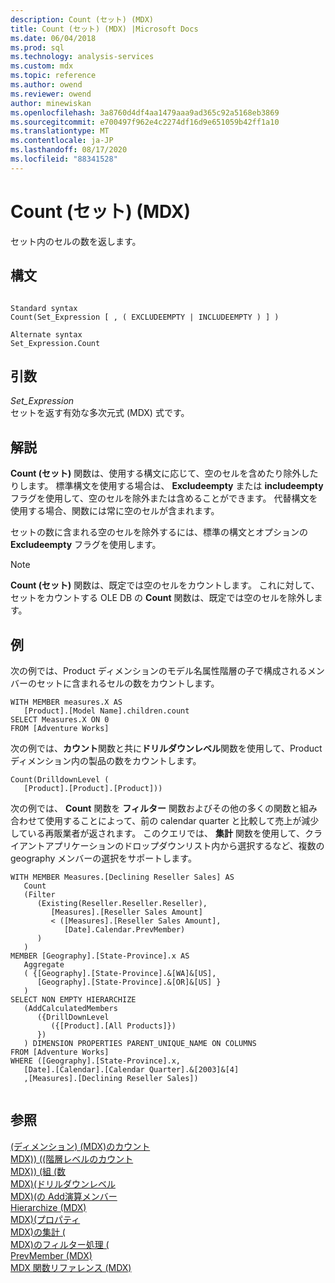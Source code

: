 ```yaml
---
description: Count (セット) (MDX)
title: Count (セット) (MDX) |Microsoft Docs
ms.date: 06/04/2018
ms.prod: sql
ms.technology: analysis-services
ms.custom: mdx
ms.topic: reference
ms.author: owend
ms.reviewer: owend
author: minewiskan
ms.openlocfilehash: 3a8760d4df4aa1479aaa9ad365c92a5168eb3869
ms.sourcegitcommit: e700497f962e4c2274df16d9e651059b42ff1a10
ms.translationtype: MT
ms.contentlocale: ja-JP
ms.lasthandoff: 08/17/2020
ms.locfileid: "88341528"
---
```

# <a name="count-set-mdx"></a>Count (セット) (MDX)


  セット内のセルの数を返します。  
  
## <a name="syntax"></a>構文  
  
```  
  
Standard syntax  
Count(Set_Expression [ , ( EXCLUDEEMPTY | INCLUDEEMPTY ) ] )  
  
Alternate syntax  
Set_Expression.Count  
```  
  
## <a name="arguments"></a>引数  
 *Set_Expression*  
 セットを返す有効な多次元式 (MDX) 式です。  
  
## <a name="remarks"></a>解説  
 **Count (セット)** 関数は、使用する構文に応じて、空のセルを含めたり除外したりします。 標準構文を使用する場合は、 **Excludeempty** または **includeempty** フラグを使用して、空のセルを除外または含めることができます。 代替構文を使用する場合、関数には常に空のセルが含まれます。  
  
 セットの数に含まれる空のセルを除外するには、標準の構文とオプションの **Excludeempty** フラグを使用します。  
  
> [!NOTE]  
>  **Count (セット)** 関数は、既定では空のセルをカウントします。 これに対して、セットをカウントする OLE DB の **Count** 関数は、既定では空のセルを除外します。  
  
## <a name="examples"></a>例  
 次の例では、Product ディメンションのモデル名属性階層の子で構成されるメンバーのセットに含まれるセルの数をカウントします。  
  
```  
WITH MEMBER measures.X AS  
   [Product].[Model Name].children.count   
SELECT Measures.X ON 0  
FROM [Adventure Works]  
```  
  
 次の例では、**カウント**関数と共に**ドリルダウンレベル**関数を使用して、Product ディメンション内の製品の数をカウントします。  
  
```  
Count(DrilldownLevel (   
   [Product].[Product].[Product]))  
```  
  
 次の例では、 **Count** 関数を **フィルター** 関数およびその他の多くの関数と組み合わせて使用することによって、前の calendar quarter と比較して売上が減少している再販業者が返されます。 このクエリでは、 **集計** 関数を使用して、クライアントアプリケーションのドロップダウンリスト内から選択するなど、複数の geography メンバーの選択をサポートします。  
  
```  
WITH MEMBER Measures.[Declining Reseller Sales] AS  
   Count  
   (Filter  
      (Existing(Reseller.Reseller.Reseller),  
         [Measures].[Reseller Sales Amount]   
         < ([Measures].[Reseller Sales Amount],  
            [Date].Calendar.PrevMember)  
      )  
   )  
MEMBER [Geography].[State-Province].x AS   
   Aggregate  
   ( {[Geography].[State-Province].&[WA]&[US],   
      [Geography].[State-Province].&[OR]&[US] }   
   )  
SELECT NON EMPTY HIERARCHIZE   
   (AddCalculatedMembers   
      ({DrillDownLevel  
         ({[Product].[All Products]})  
      })  
   ) DIMENSION PROPERTIES PARENT_UNIQUE_NAME ON COLUMNS   
FROM [Adventure Works]  
WHERE ([Geography].[State-Province].x,  
   [Date].[Calendar].[Calendar Quarter].&[2003]&[4]  
   ,[Measures].[Declining Reseller Sales])  
  
```  
  
## <a name="see-also"></a>参照  
 [&#40;ディメンション&#41; &#40;MDX&#41;のカウント ](../mdx/count-dimension-mdx.md)   
 [MDX&#41;&#41; &#40;&#40;階層レベルのカウント ](../mdx/count-hierarchy-levels-mdx.md)   
 [MDX&#41;&#41; &#40;組 &#40;数 ](../mdx/count-tuple-mdx.md)   
 [MDX&#41;&#40;ドリルダウンレベル ](../mdx/drilldownlevel-mdx.md)   
 [MDX&#41;&#40;の Add演算メンバー ](../mdx/addcalculatedmembers-mdx.md)   
 [Hierarchize &#40;MDX&#41;](../mdx/hierarchize-mdx.md)   
 [MDX&#41;&#40;プロパティ ](../mdx/properties-mdx.md)   
 [MDX&#41;の集計 &#40;](../mdx/aggregate-mdx.md)   
 [MDX&#41;のフィルター処理 &#40;](../mdx/filter-mdx.md)   
 [PrevMember &#40;MDX&#41;](../mdx/prevmember-mdx.md)   
 [MDX 関数リファレンス &#40;MDX&#41;](../mdx/mdx-function-reference-mdx.md)  
  
  
